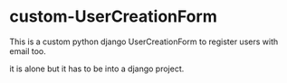 # custom-UserCreationForm
This is a custom python django UserCreationForm to register users with email too.

it is alone but it has to be into a django project.
